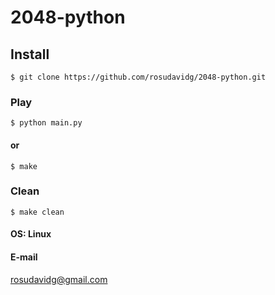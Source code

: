 # 2048-python

## Install
```
$ git clone https://github.com/rosudavidg/2048-python.git
```
### Play
```
$ python main.py
```
#### or
```
$ make
```
### Clean
```
$ make clean
```
#### OS: Linux

#### E-mail
<rosudavidg@gmail.com>
